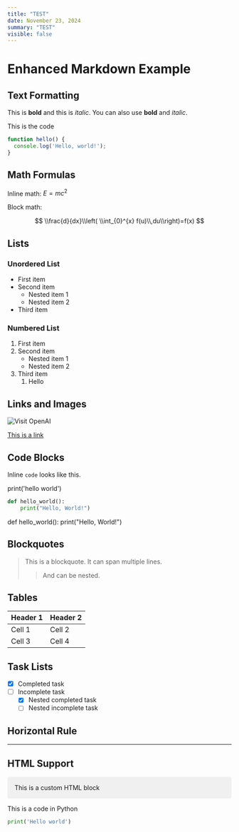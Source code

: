 ```yaml
---
title: "TEST" 
date: November 23, 2024
summary: "TEST"
visible: false
---
```


# Enhanced Markdown Example

## Text Formatting

This is **bold** and this is *italic*. You can also use __bold__ and _italic_.

This is the code

```javascript
function hello() {
  console.log('Hello, world!');
}
```

## Math Formulas

Inline math: $E = mc^2$

Block math:

$$
\\frac{d}{dx}\\left( \\int_{0}^{x} f(u)\\,du\\right)=f(x)
$$

## Lists

### Unordered List
* First item
* Second item
  * Nested item 1
  * Nested item 2
* Third item

### Numbered List
1. First item
2. Second item
    * Nested item 1
    * Nested item 2
3. Third item
    1. Hello

## Links and Images

![Visit OpenAI](/posts/test/window.svg)

[This is a link](/)

## Code Blocks

Inline `code` looks like this.

<inlinecode>print('hello world')</inlinecode>

```python
def hello_world():
    print("Hello, World!")
```

<SyntaxHighlighter language="python" style={nnfx} showLineNumbers>
def hello_world():
  print("Hello, World!")
</SyntaxHighlighter>

## Blockquotes

> This is a blockquote.
> It can span multiple lines.
>> And can be nested.

## Tables

| Header 1 | Header 2 |
|----------|----------|
| Cell 1   | Cell 2   |
| Cell 3   | Cell 4   |

## Task Lists

- [x] Completed task
- [ ] Incomplete task
  - [x] Nested completed task
  - [ ] Nested incomplete task

## Horizontal Rule

---

## HTML Support

<div style="padding: 1rem; background-color: #f0f0f0; border-radius: 4px;">
  This is a custom HTML block
</div>

This is a code in Python

```python
print('Hello world')
```

